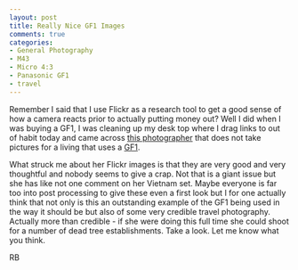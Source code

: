 ```yaml
---
layout: post
title: Really Nice GF1 Images
comments: true
categories:
- General Photography
- M43
- Micro 4:3
- Panasonic GF1
- travel
---
```

Remember I said that I use Flickr as a research tool to get a good sense of how a camera reacts prior to actually putting money out? Well I did when I was buying a GF1, I was cleaning up my desk top where I drag links to out of habit today and came across <a href="http://www.flickr.com/photos/skyorange/sets/72157624879404987/with/5011203481/">this photographer</a> that does not take pictures for a living that uses a <a href="http://www.amazon.com/gp/redirect.html?ie=UTF8&amp;location=http%3A%2F%2Fwww.amazon.com%2Fgp%2Foffer-listing%2FB002MUAEX4%3Fie%3DUTF8%26ref_%3Ddp_olp_new_map%26qid%3D1285113543%26sr%3D8-1%26condition%3Dnew&amp;tag=rbde-20&amp;linkCode=ur2&amp;camp=1789&amp;creative=390957">GF1</a>.

What struck me about her Flickr images is that they are very good and very thoughtful and nobody seems to give a crap. Not that is a giant issue but she has like not one comment on her Vietnam set. Maybe everyone is far too into post processing to give these even a first look but I for one actually think that not only is this an outstanding example of the GF1 being used in the way it should be but also of some very credible travel photography. Actually more than credible - if she were doing this full time she could shoot for a number of dead tree establishments. Take a look. Let me know what you think.

RB